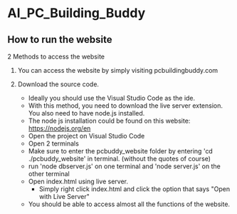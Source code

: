 # AI_PC_Building_Buddy

## How to run the website
2 Methods to access the website

1) You can access the website by simply visiting pcbuildingbuddy.com

2) Download the source code.
    - Ideally you should use the Visual Studio Code as the ide.
    - With this method, you need to download the live server extension. You also need to have node.js installed. 
    - The node js installation could be found on this website: https://nodejs.org/en
    - Open the project on Visual Studio Code
    - Open 2 terminals
    - Make sure to enter the pcbuddy_website folder by entering 'cd ./pcbuddy_website' in terminal. (without the quotes of course)
    - run 'node dbserver.js' on one terminal and 'node server.js' on the other terminal
    - Open index.html using live server.
        - Simply right click index.html and click the option that says "Open with Live Server"
    - You should be able to access almost all the functions of the website.
    